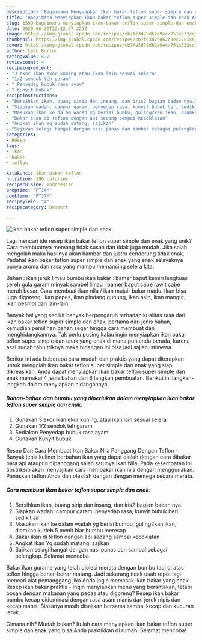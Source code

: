 ```yaml
---
description: "Bagaimana Menyiapkan Ikan bakar teflon super simple dan enak Anti Gagal"
title: "Bagaimana Menyiapkan Ikan bakar teflon super simple dan enak Anti Gagal"
slug: 1599-bagaimana-menyiapkan-ikan-bakar-teflon-super-simple-dan-enak-anti-gagal
date: 2020-06-30T22:12:57.323Z
image: https://img-global.cpcdn.com/recipes/cb7fe3d79d62e9ec/751x532cq70/ikan-bakar-teflon-super-simple-dan-enak-foto-resep-utama.jpg
thumbnail: https://img-global.cpcdn.com/recipes/cb7fe3d79d62e9ec/751x532cq70/ikan-bakar-teflon-super-simple-dan-enak-foto-resep-utama.jpg
cover: https://img-global.cpcdn.com/recipes/cb7fe3d79d62e9ec/751x532cq70/ikan-bakar-teflon-super-simple-dan-enak-foto-resep-utama.jpg
author: Leah Burton
ratingvalue: 4.7
reviewcount: 4
recipeingredient:
- "3 ekor ikan ekor kuning atau ikan lain sesuai selera"
- "1/2 sendok teh garam"
- " Penyedap bubuk rasa ayam"
- " Kunyit bubuk"
recipeinstructions:
- "Bersihkan ikan, buang sirip dan insang, dan iris2 bagian badan nya."
- "Siapkan wadah, campur garam, penyedap rasa, kunyit bubuk beri sedikit air"
- "Masukan ikan ke dalam wadah yg berisi bumbu, guling2kan ikan, diamkan kurleb 5 menit biar bumbu meresap"
- "Bakar ikan di teflon dengan api sedang sampai kecoklatan"
- "Angkat ikan Yg sudah matang, sajikan"
- "Sajikan selagi hangat dengan nasi panas dan sambal sebagai pelengkap. Selamat mencoba."
categories:
- Resep
tags:
- ikan
- bakar
- teflon

katakunci: ikan bakar teflon 
nutrition: 296 calories
recipecuisine: Indonesian
preptime: "PT14M"
cooktime: "PT37M"
recipeyield: "4"
recipecategory: Dessert

---
```



![Ikan bakar teflon super simple dan enak](https://img-global.cpcdn.com/recipes/cb7fe3d79d62e9ec/751x532cq70/ikan-bakar-teflon-super-simple-dan-enak-foto-resep-utama.jpg)

Lagi mencari ide resep ikan bakar teflon super simple dan enak yang unik? Cara membuatnya memang tidak susah dan tidak juga mudah. Jika salah mengolah maka hasilnya akan hambar dan justru cenderung tidak enak. Padahal ikan bakar teflon super simple dan enak yang enak selayaknya punya aroma dan rasa yang mampu memancing selera kita.

Bahan : ikan jeruk limau bumbu ikan bakar : bamer baput kemiri lengkuas sereh gula garam minyak sambel limau : bamer baput cabe rawit cabe merah besar. Cara membuat ikan nila / ikan mujair bakar madu. Ikan bisa juga digoreng, ikan pepes, ikan pindang gunung, ikan asin, ikan mangut, ikan pesmol dan lain-lain.

Banyak hal yang sedikit banyak berpengaruh terhadap kualitas rasa dari ikan bakar teflon super simple dan enak, pertama dari jenis bahan, kemudian pemilihan bahan segar hingga cara membuat dan menghidangkannya. Tak perlu pusing kalau ingin menyiapkan ikan bakar teflon super simple dan enak yang enak di mana pun anda berada, karena asal sudah tahu triknya maka hidangan ini bisa jadi sajian istimewa.


Berikut ini ada beberapa cara mudah dan praktis yang dapat diterapkan untuk mengolah ikan bakar teflon super simple dan enak yang siap dikreasikan. Anda dapat menyiapkan Ikan bakar teflon super simple dan enak memakai 4 jenis bahan dan 6 langkah pembuatan. Berikut ini langkah-langkah dalam menyiapkan hidangannya.

<!--inarticleads1-->

##### Bahan-bahan dan bumbu yang diperlukan dalam menyiapkan Ikan bakar teflon super simple dan enak:

1. Gunakan 3 ekor ikan ekor kuning, atau ikan lain sesuai selera
1. Gunakan 1/2 sendok teh garam
1. Sediakan  Penyedap bubuk rasa ayam
1. Gunakan  Kunyit bubuk


Resep Dan Cara Membuat Ikan Bakar Nila Panggang Dengan Teflon -. Banyak jenis kuliner berbahan ikan yang dapat diolah dengan cara dibakar bara api ataupun dipanggang salah satunya ikan Nila. Pada kesempatan ini tipstriksib akan menyajikan cara membakar ikan nila dengan menggunakan. Panaskan teflon Anda dan olesilah dengan dengan mentega secara merata. 

<!--inarticleads2-->

##### Cara membuat Ikan bakar teflon super simple dan enak:

1. Bersihkan ikan, buang sirip dan insang, dan iris2 bagian badan nya.
1. Siapkan wadah, campur garam, penyedap rasa, kunyit bubuk beri sedikit air
1. Masukan ikan ke dalam wadah yg berisi bumbu, guling2kan ikan, diamkan kurleb 5 menit biar bumbu meresap
1. Bakar ikan di teflon dengan api sedang sampai kecoklatan
1. Angkat ikan Yg sudah matang, sajikan
1. Sajikan selagi hangat dengan nasi panas dan sambal sebagai pelengkap. Selamat mencoba.


Bakar ikan gurame yang telah diolesi merata dengan bumbu tadi di atas teflon hingga benar-benar matang. Jadi sekarang tidak usah repot lagi mencari alat pemanggang jika Anda ingin memasak ikan bakar yang enak. Resep ikan bakar praktis - Ingin menyiapkan menu yang berantakan, tetapi bosan dengan makanan yang pedas atau digoreng? Resep ikan bakar bumbu kecap didominasi dengan rasa asam manis dari jeruk nipis dan kecap manis. Biasanya masih disajikan bersama sambal kecap dan kucuran jeruk. 

Gimana nih? Mudah bukan? Itulah cara menyiapkan ikan bakar teflon super simple dan enak yang bisa Anda praktikkan di rumah. Selamat mencoba!
